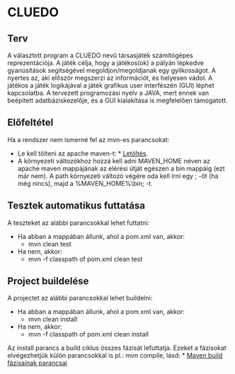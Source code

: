# CLUEDO

## Terv

A választott program a CLUEDO nevű társasjáték számítógépes reprezentációja. A játék célja, hogy a játékos(ok) a pályán lépkedve gyanúsítások segítségével megoldjon/megoldjanak egy gyilkosságot. A nyertes az, aki először megszerzi az információt, és helyesen vádol.
A játékos a játék logikájával a játék grafikus user interfészén (GUI) léphet kapcsolatba. A tervezett programozási nyelv a JAVA, mert ennek van beépített adatbáziskezelője, és a GUI kialakítása is megfelelően támogatott.

## Előfeltétel
Ha a rendszer nem ismerné fel az mvn-es parancsokat:
- Le kell tölteni az apache maven-t: * [Letöltés].
- A környezeti változókhoz hozzá kell adni MAVEN_HOME néven az apache maven mappájának az elérési útját egészen a bin mappáig (ezt már nem). A path környezeti változó végére oda kell írni egy ; -őt (ha még nincs), majd a %MAVEN_HOME%\bin; -t.

## Tesztek automatikus futtatása
A teszteket az alábbi parancsokkal lehet futtatni:
- Ha abban a mappában állunk, ahol a pom.xml van, akkor:
  - mvn clean test
- Ha nem, akkor:
  - mvn -f classpath of pom.xml clean test
## Project buildelése
A projectet az alábbi parancsokkal lehet buildelni:
- Ha abban a mappában állunk, ahol a pom.xml van, akkor:
  - mvn clean install
- Ha nem, akkor:
  - mvn -f classpath of pom.xml clean install

Az install parancs a build ciklus összes fázisát lefuttatja. Ezeket a fázisokat elvégezhetjük külön parancsokkal is pl.: mvn compile,
lásd: * [Maven build fázisainak parancsai]
  
  [Maven build fázisainak parancsai]: <https://www.tutorialspoint.com/maven/maven_build_life_cycle.htm>
  [Letöltés]: <https://maven.apache.org/download.cgi>
